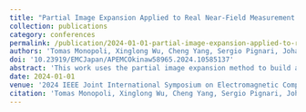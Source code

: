 ```yaml
---
title: "Partial Image Expansion Applied to Real Near-Field Measurement Data Modeling"
collection: publications
category: conferences
permalink: /publication/2024-01-01-partial-image-expansion-applied-to-real-near-field-measurement-data-modeling
authors: 'Tomas Monopoli, Xinglong Wu, Cheng Yang, Sergio Pignari, Johannes Wolf, Flavia Grassi'
doi: '10.23919/EMCJapan/APEMCOkinaw58965.2024.10585137'
abstract: 'This work uses the partial image expansion method to build an infinitesimal dipole model (IDM) of a physical Printed Circuit Board (PCB) starting from the measured near-fields. Using partial image expansion allows to include the substrate directly in the equivalent model, that is composed of PEC plane, substrate and dipole sources. The addition of the dielectric increases the model versatility allowing for a wider range of simulations to be run (e.g. closed environments, multiple boards, etc.). In this paper, the radiation model of the physical device is obtained and imported in a commercial full-wave solver (HFSS). The simulation results are finally compared with the original measurements, experimentally validating the accuracy of an IDM built using partial image expansion.'
date: 2024-01-01
venue: '2024 IEEE Joint International Symposium on Electromagnetic Compatibility, Signal &amp; Power Integrity: EMC Japan / Asia-Pacific International Symposium on Electromagnetic Compatibility (EMC Japan/APEMC Okinawa)'
citation: 'Tomas Monopoli, Xinglong Wu, Cheng Yang, Sergio Pignari, Johannes Wolf, Flavia Grassi. (2024). &quot;Partial Image Expansion Applied to Real Near-Field Measurement Data Modeling&quot; <i>2024 IEEE Joint International Symposium on Electromagnetic Compatibility, Signal &amp; Power Integrity: EMC Japan / Asia-Pacific International Symposium on Electromagnetic Compatibility (EMC Japan/APEMC Okinawa)</i>.'
---
```


